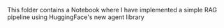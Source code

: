 This folder contains a Notebook where I have implemented a simple RAG pipeline using HuggingFace's new agent library
